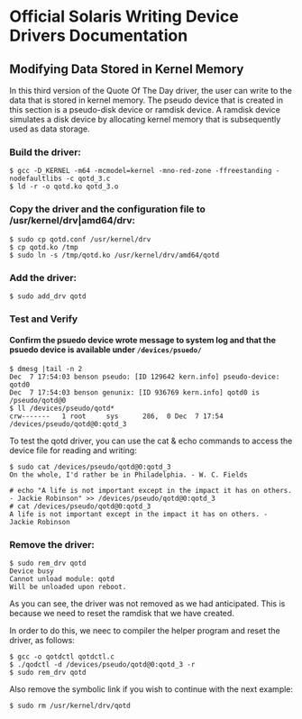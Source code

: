 # Official Solaris Writing Device Drivers Documentation

## Modifying Data Stored in Kernel Memory
In this third version of the Quote Of The Day driver, the user can write to the data that is stored
in kernel memory. The pseudo device that is created in this section is a pseudo-disk device or
ramdisk device. A ramdisk device simulates a disk device by allocating kernel memory that is
subsequently used as data storage.


### Build the driver:

```terminal
$ gcc -D_KERNEL -m64 -mcmodel=kernel -mno-red-zone -ffreestanding -nodefaultlibs -c qotd_3.c
$ ld -r -o qotd.ko qotd_3.o
```

### Copy the driver and the configuration file to /usr/kernel/drv|amd64/drv:

```terminal
$ sudo cp qotd.conf /usr/kernel/drv
$ cp qotd.ko /tmp
$ sudo ln -s /tmp/qotd.ko /usr/kernel/drv/amd64/qotd
```
### Add the driver:

```terminal
$ sudo add_drv qotd
```

### Test and Verify

#### Confirm the psuedo device wrote message to system log and that the psuedo device is available under `/devices/psuedo/`

```terminal
$ dmesg |tail -n 2
Dec  7 17:54:03 benson pseudo: [ID 129642 kern.info] pseudo-device: qotd0
Dec  7 17:54:03 benson genunix: [ID 936769 kern.info] qotd0 is /pseudo/qotd@0
$ ll /devices/pseudo/qotd*
crw-------   1 root     sys      286,  0 Dec  7 17:54 /devices/pseudo/qotd@0:qotd_3
```

To test the qotd driver, you can use the cat & echo commands to access the device file for reading and writing:

```terminal
$ sudo cat /devices/pseudo/qotd@0:qotd_3
On the whole, I'd rather be in Philadelphia. - W. C. Fields  
```

```terninal
# echo "A life is not important except in the impact it has on others. - Jackie Robinson" >> /devices/pseudo/qotd@0:qotd_3
# cat /devices/pseudo/qotd@0:qotd_3
A life is not important except in the impact it has on others. - Jackie Robinson
```


### Remove the driver:

```terminal
$ sudo rem_drv qotd
Device busy
Cannot unload module: qotd
Will be unloaded upon reboot.
```

As you can see, the driver was not removed as we had anticipated. This is because we need to reset the ramdisk that we have created.

In order to do this, we neec to compiler the helper program and reset the driver, as follows:

```terminal
$ gcc -o qotdctl qotdctl.c
$ ./qodctl -d /devices/pseudo/qotd@0:qotd_3 -r
$ sudo rem_drv qotd
```

Also remove the symbolic link if you wish to continue with the next example:

```terminal
$ sudo rm /usr/kernel/drv/qotd
```

